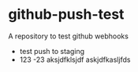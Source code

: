 # github-push-test
A repository to test github webhooks


- test push to staging
- 123
-23
aksjdfklsjdf
askjdfkasljfds

